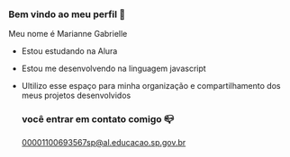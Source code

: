 ### Bem vindo ao meu perfil 💙

Meu nome é Marianne Gabrielle 

- Estou estudando na Alura
- Estou me desenvolvendo na linguagem javascript
- Ultilizo esse espaço para minha organização e compartilhamento dos meus projetos desenvolvidos

  ### você entrar em contato comigo 📪

  00001100693567sp@al.educacao.sp.gov.br
